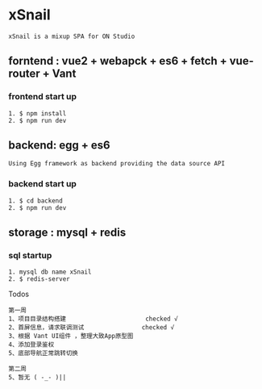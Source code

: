 # xSnail

```
xSnail is a mixup SPA for ON Studio 
```

## forntend : vue2 + webapck + es6 + fetch + vue-router + Vant 
### frontend start up
```
1. $ npm install
2. $ npm run dev
```

## backend: egg + es6 
    Using Egg framework as backend providing the data source API
### backend start up
```
1. $ cd backend
2. $ npm run dev 
```

## storage : mysql + redis
### sql startup
```
1. mysql db name xSnail
2. $ redis-server
```

Todos
```
第一周
1、项目目录结构搭建                      checked √
2、首屏信息，请求联调测试                checked √
3、根据 Vant UI组件 ，整理大致App原型图
4、添加登录鉴权
5、底部导航正常跳转切换

第二周
5、暂无 ( -_- )||
```
